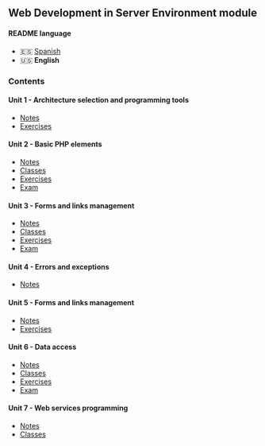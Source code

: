 ## Web Development in Server Environment module

#### README language

-   🇪🇸 [Spanish](./README.md)
-   🇺🇸 **English**

### Contents

#### Unit 1 - Architecture selection and programming tools

-   [Notes](./unidad1-seleccion_de_arquitecturas_y_herramientas_de_programacion/apuntes/)
-   [Exercises](./unidad1-seleccion_de_arquitecturas_y_herramientas_de_programacion/ejercicios/)

#### Unit 2 - Basic PHP elements

-   [Notes](./unidad2-elementos_base_de_php/apuntes/)
-   [Classes](./unidad2-elementos_base_de_php/clases/)
-   [Exercises](./unidad2-elementos_base_de_php/ejercicios/)
-   [Exam](./unidad2-elementos_base_de_php/examen/)

#### Unit 3 - Forms and links management

-   [Notes](./unidad3-gestion_de_los_formularios_y_enlaces/apuntes/)
-   [Classes](./unidad3-gestion_de_los_formularios_y_enlaces/clases/)
-   [Exercises](./unidad3-gestion_de_los_formularios_y_enlaces/ejercicios/)
-   [Exam](./unidad3-gestion_de_los_formularios_y_enlaces/examen/)

#### Unit 4 - Errors and exceptions

-   [Notes](./unidad4-errores_y_excepciones/apuntes/)

#### Unit 5 - Forms and links management

-   [Notes](./unidad5-administrar_sesiones/apuntes/)
-   [Exercises](./unidad5-administrar_sesiones/ejercicios/)

#### Unit 6 - Data access

-   [Notes](./unidad6-acceso_a_datos/apuntes/)
-   [Classes](./unidad6-acceso_a_datos/clases/)
-   [Exercises](./unidad6-acceso_a_datos/ejercicios/)
-   [Exam](./unidad6-acceso_a_datos/examen/)

#### Unit 7 - Web services programming

-   [Notes](./unidad7-programacion_de_servicios_web/apuntes/)
-   [Classes](./unidad7-programacion_de_servicios_web/clases/)
